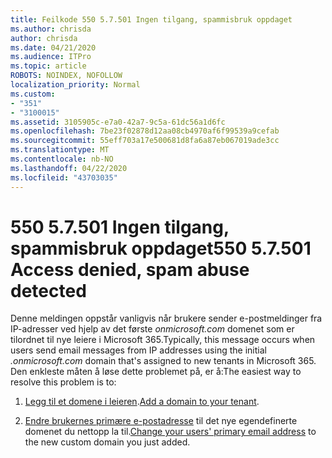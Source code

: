 ```yaml
---
title: Feilkode 550 5.7.501 Ingen tilgang, spammisbruk oppdaget
ms.author: chrisda
author: chrisda
ms.date: 04/21/2020
ms.audience: ITPro
ms.topic: article
ROBOTS: NOINDEX, NOFOLLOW
localization_priority: Normal
ms.custom:
- "351"
- "3100015"
ms.assetid: 3105905c-e7a0-42a7-9c5a-61dc56a1d6fc
ms.openlocfilehash: 7be23f02878d12aa08cb4970af6f99539a9cefab
ms.sourcegitcommit: 55eff703a17e500681d8fa6a87eb067019ade3cc
ms.translationtype: MT
ms.contentlocale: nb-NO
ms.lasthandoff: 04/22/2020
ms.locfileid: "43703035"
---
```

# <a name="550-57501-access-denied-spam-abuse-detected"></a><span data-ttu-id="c3762-102">550 5.7.501 Ingen tilgang, spammisbruk oppdaget</span><span class="sxs-lookup"><span data-stu-id="c3762-102">550 5.7.501 Access denied, spam abuse detected</span></span>

<span data-ttu-id="c3762-103">Denne meldingen oppstår vanligvis når brukere sender e-postmeldinger fra IP-adresser ved hjelp av det første *onmicrosoft.com* domenet som er tilordnet til nye leiere i Microsoft 365.</span><span class="sxs-lookup"><span data-stu-id="c3762-103">Typically, this message occurs when users send email messages from IP addresses using the initial *.onmicrosoft.com* domain that's assigned to new tenants in Microsoft 365.</span></span> <span data-ttu-id="c3762-104">Den enkleste måten å løse dette problemet på, er å:</span><span class="sxs-lookup"><span data-stu-id="c3762-104">The easiest way to resolve this problem is to:</span></span>

1. <span data-ttu-id="c3762-105">[Legg til et domene i leieren](https://docs.microsoft.com//office365/admin/setup/add-domain).</span><span class="sxs-lookup"><span data-stu-id="c3762-105">[Add a domain to your tenant](https://docs.microsoft.com//office365/admin/setup/add-domain).</span></span>

2. <span data-ttu-id="c3762-106">[Endre brukernes primære e-postadresse](https://docs.microsoft.com//office365/admin/add-users/change-a-user-name-and-email-address) til det nye egendefinerte domenet du nettopp la til.</span><span class="sxs-lookup"><span data-stu-id="c3762-106">[Change your users' primary email address](https://docs.microsoft.com//office365/admin/add-users/change-a-user-name-and-email-address) to the new custom domain you just added.</span></span>
